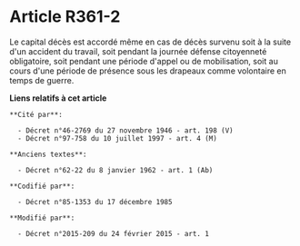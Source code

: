 # Article R361-2

Le capital décès est accordé même en cas de décès survenu soit à la suite d'un accident du travail, soit pendant la journée
défense citoyenneté obligatoire, soit pendant une période d'appel ou de mobilisation, soit au cours d'une période de présence
sous les drapeaux comme volontaire en temps de guerre.

**Liens relatifs à cet article**

	**Cité par**:

	  - Décret n°46-2769 du 27 novembre 1946 - art. 198 (V)
	  - Décret n°97-758 du 10 juillet 1997 - art. 4 (M)

	**Anciens textes**:

	  - Décret n°62-22 du 8 janvier 1962 - art. 1 (Ab)

	**Codifié par**:

	  - Décret n°85-1353 du 17 décembre 1985

	**Modifié par**:

	  - Décret n°2015-209 du 24 février 2015 - art. 1
